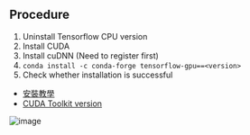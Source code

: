 
## Procedure
1. Uninstall Tensorflow CPU version
2. Install CUDA
3. Install cuDNN (Need to register first)
4. ```conda install -c conda-forge tensorflow-gpu==<version>```
5. Check whether installation is successful



- [安裝教學](https://medium.com/ching-i/win10-%E5%AE%89%E8%A3%9D-cuda-cudnn-%E6%95%99%E5%AD%B8-c617b3b76deb)
- [CUDA Toolkit version](https://docs.nvidia.com/cuda/cuda-toolkit-release-notes/index.html)

![image](https://user-images.githubusercontent.com/54303314/188401694-e339b8a7-8df0-41fd-8be4-0c8124472371.png)

